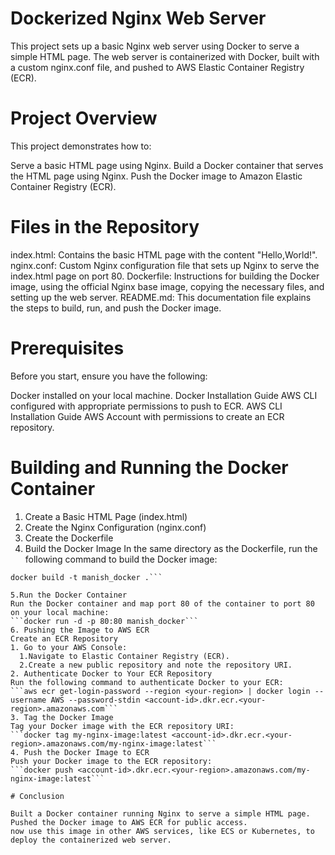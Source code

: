 # Dockerized Nginx Web Server
This project sets up a basic Nginx web server using Docker to serve a simple HTML page. The web server is containerized with Docker, built with a custom nginx.conf file, and pushed to AWS Elastic Container Registry (ECR).

# Project Overview
This project demonstrates how to:

Serve a basic HTML page using Nginx.
Build a Docker container that serves the HTML page using Nginx.
Push the Docker image to Amazon Elastic Container Registry (ECR).

# Files in the Repository
index.html: Contains the basic HTML page with the content "Hello,World!".
nginx.conf: Custom Nginx configuration file that sets up Nginx to serve the index.html page on port 80.
Dockerfile: Instructions for building the Docker image, using the official Nginx base image, copying the necessary files, and setting up the web server.
README.md: This documentation file explains the steps to build, run, and push the Docker image.

# Prerequisites
Before you start, ensure you have the following:

Docker installed on your local machine.
Docker Installation Guide
AWS CLI configured with appropriate permissions to push to ECR.
AWS CLI Installation Guide
AWS Account with permissions to create an ECR repository.

# Building and Running the Docker Container
1. Create a Basic HTML Page (index.html)
2. Create the Nginx Configuration (nginx.conf)
3. Create the Dockerfile
4. Build the Docker Image
In the same directory as the Dockerfile, run the following command to build the Docker image:
```
docker build -t manish_docker .```

5.Run the Docker Container
Run the Docker container and map port 80 of the container to port 80 on your local machine:
```docker run -d -p 80:80 manish_docker```
6. Pushing the Image to AWS ECR
Create an ECR Repository
1. Go to your AWS Console:
  1.Navigate to Elastic Container Registry (ECR).
  2.Create a new public repository and note the repository URI.
2. Authenticate Docker to Your ECR Repository
Run the following command to authenticate Docker to your ECR:
```aws ecr get-login-password --region <your-region> | docker login --username AWS --password-stdin <account-id>.dkr.ecr.<your-region>.amazonaws.com```
3. Tag the Docker Image
Tag your Docker image with the ECR repository URI:
```docker tag my-nginx-image:latest <account-id>.dkr.ecr.<your-region>.amazonaws.com/my-nginx-image:latest```
4. Push the Docker Image to ECR
Push your Docker image to the ECR repository:
```docker push <account-id>.dkr.ecr.<your-region>.amazonaws.com/my-nginx-image:latest```

# Conclusion

Built a Docker container running Nginx to serve a simple HTML page.
Pushed the Docker image to AWS ECR for public access.
now use this image in other AWS services, like ECS or Kubernetes, to deploy the containerized web server.




  
